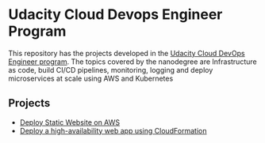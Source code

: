 # Udacity Cloud Devops Engineer Program
This repository has the projects developed in the [Udacity Cloud DevOps Engineer program](https://www.udacity.com/course/cloud-dev-ops-nanodegree--nd9991). The topics covered by the nanodegree are Infrastructure as code, build CI/CD pipelines, monitoring, logging and deploy microservices at scale using AWS and Kubernetes

## Projects
* [Deploy Static Website on AWS](https://github.com/fabio-jaremciuc/cloud-devops-engineer-udacity/tree/main/deploy-static-web-site)
* [Deploy a high-availability web app using CloudFormation](https://github.com/fabio-jaremciuc/cloud-devops-engineer-udacity/tree/main/deploy-web-app-aws)